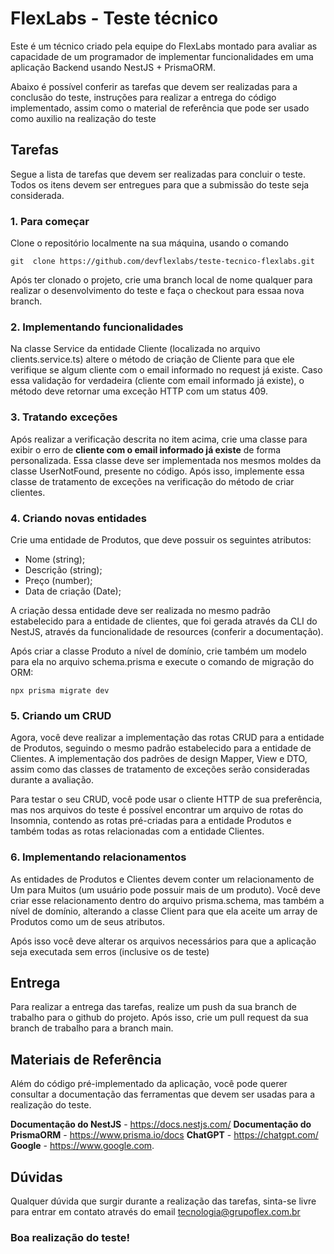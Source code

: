 # FlexLabs - Teste técnico

Este é um técnico criado pela equipe do FlexLabs montado para avaliar as capacidade de um programador de implementar funcionalidades em uma aplicação Backend usando NestJS + PrismaORM.

Abaixo é possível conferir as tarefas que devem ser realizadas para a conclusão do teste, instruções para realizar a entrega do código implementado, assim como o material de referência que pode ser usado como auxilio na realização do teste

## Tarefas

Segue a lista de tarefas que devem ser realizadas para concluir o teste.
Todos os itens devem ser entregues para que a submissão do teste seja considerada.

### 1. Para começar

Clone o repositório localmente na sua máquina, usando o comando

```
git  clone https://github.com/devflexlabs/teste-tecnico-flexlabs.git
```

Após ter clonado o projeto, crie uma branch local de nome qualquer para realizar o desenvolvimento do teste e faça o checkout para essaa nova branch.

### 2. Implementando funcionalidades

Na classe Service da entidade Cliente (localizada no arquivo clients.service.ts) altere o método de criação de Cliente para que ele verifique se algum cliente com o email informado no request já existe. Caso essa validação for verdadeira (cliente com email informado já existe), o método deve retornar uma exceção HTTP com um status 409.

### 3. Tratando exceções

Após realizar a verificação descrita no item acima, crie uma classe para exibir o erro de **cliente com o email informado já existe** de forma personalizada. Essa classe deve ser implementada nos mesmos moldes da classe UserNotFound, presente no código. Após isso, implemente essa classe de tratamento de exceções na verificação do método de criar clientes.

### 4. Criando novas entidades

Crie uma entidade de Produtos, que deve possuir os seguintes atributos:

- Nome (string);
- Descrição (string);
- Preço (number);
- Data de criação (Date);

A criação dessa entidade deve ser realizada no mesmo padrão estabelecido para a entidade de clientes, que foi gerada através da CLI do NestJS, através da funcionalidade de resources (conferir a documentação).

Após criar a classe Produto a nível de domínio, crie também um modelo para ela no arquivo schema.prisma e execute o comando de migração do ORM:

```
npx prisma migrate dev
```

### 5. Criando um CRUD

Agora, você deve realizar a implementação das rotas CRUD para a entidade de Produtos, seguindo o mesmo padrão estabelecido para a entidade de Clientes. A implementação dos padrões de design Mapper, View e DTO, assim como das classes de tratamento de exceções serão consideradas durante a avaliação.

Para testar o seu CRUD, você pode usar o cliente HTTP de sua preferência, mas nos arquivos do teste é possível encontrar um arquivo de rotas do Insomnia, contendo as rotas pré-criadas para a entidade Produtos e também todas as rotas relacionadas com a entidade Clientes.

### 6. Implementando relacionamentos

As entidades de Produtos e Clientes devem conter um relacionamento de Um para Muitos (um usuário pode possuir mais de um produto). Você deve criar esse relacionamento dentro do arquivo prisma.schema, mas também a nível de domínio, alterando a classe Client para que ela aceite um array de Produtos como um de seus atributos.

Após isso você deve alterar os arquivos necessários para que a aplicação seja executada sem erros (inclusive os de teste)

## Entrega

Para realizar a entrega das tarefas, realize um push da sua branch de trabalho para o github do projeto. Após isso, crie um pull request da sua branch de trabalho para a branch main.

## Materiais de Referência

Além do código pré-implementado da aplicação, você pode querer consultar a documentação das ferramentas que devem ser usadas para a realização do teste.

**Documentação do NestJS** - https://docs.nestjs.com/
**Documentação do PrismaORM** - https://www.prisma.io/docs
**ChatGPT** - https://chatgpt.com/
**Google** - https://www.google.com.

## Dúvidas

Qualquer dúvida que surgir durante a realização das tarefas, sinta-se livre para entrar em contato através do email tecnologia@grupoflex.com.br

### Boa realização do teste!
